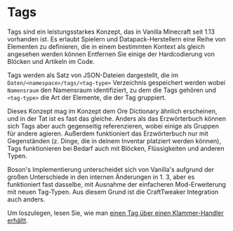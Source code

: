 # Tags

Tags sind ein leistungsstarkes Konzept, das in Vanilla Minecraft seit 1.13 vorhanden ist. Es erlaubt Spielern und Datapack-Herstellern eine Reihe von Elementen zu definieren, die in einem bestimmten Kontext als gleich angesehen werden können Entfernen Sie einige der Hardcodierung von Blöcken und Artikeln im Code.

Tags werden als Satz von JSON-Dateien dargestellt, die im `Daten/<namespace>/tags/<tag-type>` Verzeichnis gespeichert werden wobei `Namensraum` den Namensraum identifiziert, zu dem die Tags gehören und `<tag-type>` die Art der Elemente, die der Tag gruppiert.

Dieses Konzept mag im Konzept dem Ore Dictionary ähnlich erscheinen, und in der Tat ist es fast das gleiche. Anders als das Erzwörterbuch können sich Tags aber auch gegenseitig referenzieren, wobei einige als Gruppen für andere agieren. Außerdem funktioniert das Erzwörterbuch nur mit Gegenständen (z. Dinge, die in deinem Inventar platziert werden können), Tags funktionieren bei Bedarf auch mit Blöcken, Flüssigkeiten und anderen Typen.

Boson's Implementierung unterscheidet sich von Vanilla's aufgrund der großen Unterschiede in den internen Änderungen in 1. 3, aber es funktioniert fast dasselbe, mit Ausnahme der einfacheren Mod-Erweiterung mit neuen Tag-Typen. Aus diesem Grund ist die CraftTweaker Integration auch anders.

Um loszulegen, lesen Sie, wie man [einen Tag über einen Klammer-Handler erhältt](/Mods/Boson/Tags/BracketHandler/).
